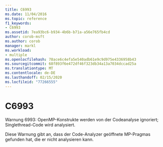 ```yaml
---
title: C6993
ms.date: 11/04/2016
ms.topic: reference
f1_keywords:
- C6993
ms.assetid: 7ea93bc6-b934-4b6b-b71a-a56e765fb4cd
author: corob-msft
ms.author: corob
manager: markl
ms.workload:
- multiple
ms.openlocfilehash: 78ace6c4efa5e540adb61e9c9d975e4336958b43
ms.sourcegitcommit: 68f893f6e472df46f323db34a13a7034dccad25a
ms.translationtype: MT
ms.contentlocale: de-DE
ms.lasthandoff: 02/15/2020
ms.locfileid: "77266555"
---
```

# <a name="c6993"></a>C6993
Warnung 6993: OpenMP-Konstrukte werden von der Codeanalyse ignoriert; Singlethread-Code wird analysiert.

 Diese Warnung gibt an, dass der Code-Analyzer geöffnete MP-Pragmas gefunden hat, die er nicht analysieren kann.
